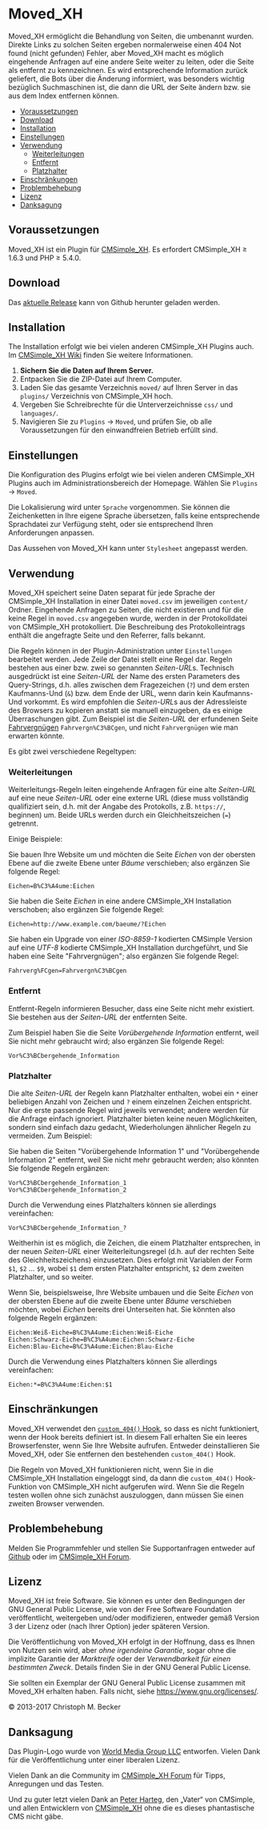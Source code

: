 # Moved_XH

Moved_XH ermöglicht die Behandlung von Seiten, die umbenannt wurden. Direkte
Links zu solchen Seiten ergeben normalerweise einen 404 Not found (nicht
gefunden) Fehler, aber Moved_XH macht es möglich eingehende Anfragen auf
eine andere Seite weiter zu leiten, oder die Seite als entfernt zu
kennzeichnen. Es wird entsprechende Information zurück geliefert, die Bots
über die Änderung informiert, was besonders wichtig bezüglich Suchmaschinen
ist, die dann die URL der Seite ändern bzw. sie aus dem Index entfernen
können.

- [Voraussetzungen](#voraussetzungen)
- [Download](#download)
- [Installation](#installation)
- [Einstellungen](#einstellungen)
- [Verwendung](#verwendung)
  - [Weiterleitungen](#weiterleitungen)
  - [Entfernt](#entfernt)
  - [Platzhalter](#platzhalter)
- [Einschränkungen](#einschränkungen)
- [Problembehebung](#problembehebung)
- [Lizenz](#lizenz)
- [Danksagung](#danksagung)

## Voraussetzungen

Moved_XH ist ein Plugin für [CMSimple_XH](https://www.cmsimple-xh.org/de/).
Es erfordert CMSimple_XH ≥ 1.6.3 und PHP ≥ 5.4.0.

## Download

Das [aktuelle Release](https://github.com/cmb69/moved_xh/releases/latest)
kann von Github herunter geladen werden.

## Installation

The Installation erfolgt wie bei vielen anderen CMSimple_XH Plugins auch.
Im [CMSimple_XH Wiki](https://wiki.cmsimple-xh.org/de/?fuer-anwender/arbeiten-mit-dem-cms/plugins)
finden Sie weitere Informationen.

1. **Sichern Sie die Daten auf Ihrem Server.**
1. Entpacken Sie die ZIP-Datei auf Ihrem Computer.
1. Laden Sie das gesamte Verzeichnis `moved/` auf Ihren Server in
   das `plugins/` Verzeichnis von CMSimple_XH hoch.
1. Vergeben Sie Schreibrechte für die Unterverzeichnisse `css/` und
   `languages/`.
1. Navigieren Sie zu `Plugins` → `Moved`, und prüfen Sie, ob alle
   Voraussetzungen für den einwandfreien Betrieb erfüllt sind.

## Einstellungen

Die Konfiguration des Plugins erfolgt wie bei vielen anderen
CMSimple_XH Plugins auch im Administrationsbereich der Homepage.
Wählen Sie `Plugins` → `Moved`.

Die Lokalisierung wird unter `Sprache` vorgenommen. Sie können die
Zeichenketten in Ihre eigene Sprache übersetzen, falls keine entsprechende
Sprachdatei zur Verfügung steht, oder sie entsprechend Ihren Anforderungen
anpassen.

Das Aussehen von Moved_XH kann unter `Stylesheet` angepasst werden.

## Verwendung

Moved_XH speichert seine Daten separat für jede Sprache der CMSimple_XH
Installation in einer Datei `moved.csv` im jeweiligen
`content/` Ordner. Eingehende Anfragen zu Seiten, die nicht
existieren und für die keine Regel in `moved.csv` angegeben
wurde, werden in der Protokolldatei von CMSimple_XH protokolliert. Die
Beschreibung des Protokolleintrags enthält die angefragte Seite und den
Referrer, falls bekannt.

Die Regeln können in der Plugin-Administration unter `Einstellungen`
bearbeitet werden. Jede Zeile der Datei stellt eine Regel dar. Regeln
bestehen aus einer bzw. zwei so genannten *Seiten-URL*s. Technisch
ausgedrückt ist eine *Seiten-URL* der Name des ersten Parameters des
Query-Strings, d.h. alles zwischen dem Fragezeichen (`?`) und dem
ersten Kaufmanns-Und (`&`) bzw. dem Ende der URL, wenn darin
kein Kaufmanns-Und vorkommt. Es wird empfohlen die *Seiten-URL*s aus
der Adressleiste des Browsers zu kopieren anstatt sie manuell einzugeben, da
es einige Überraschungen gibt. Zum Beispiel ist die *Seiten-URL* der
erfundenen Seite [Fahrvergnügen](https://www.example.com/?Fahrvergn%C3%BCgen)
`Fahrvergn%C3%BCgen`, und nicht `Fahrvergnügen` wie man erwarten könnte.

Es gibt zwei verschiedene Regeltypen:

### Weiterleitungen

Weiterleitungs-Regeln leiten eingehende Anfragen für eine alte
*Seiten-URL* auf eine neue *Seiten-URL* oder eine externe URL
(diese muss vollständig qualifiziert sein, d.h. mit der Angabe des
Protokolls, z.B. `https://`, beginnen) um. Beide URLs werden durch
ein Gleichheitszeichen (`=`) getrennt.

Einige Beispiele:

Sie bauen Ihre Website um und möchten die Seite *Eichen* von der obersten
Ebene auf die zweite Ebene unter *Bäume* verschieben; also ergänzen Sie
folgende Regel:

    Eichen=B%C3%A4ume:Eichen

Sie haben die Seite *Eichen* in eine andere CMSimple_XH Installation
verschoben; also ergänzen Sie folgende Regel:

    Eichen=http://www.example.com/baeume/?Eichen

Sie haben ein Upgrade von einer *ISO-8859-1* kodierten CMSimple Version
auf eine *UTF-8* kodierte CMSimple_XH Installation durchgeführt, und
Sie haben eine Seite "Fahrvergnügen"; also ergänzen Sie folgende Regel:

    Fahrverg%FCgen=Fahrvergn%C3%BCgen

### Entfernt

Entfernt-Regeln informieren Besucher, dass eine Seite nicht mehr existiert.
Sie bestehen aus der *Seiten-URL* der entfernten Seite.

Zum Beispiel haben Sie die Seite *Vorübergehende Information* entfernt, weil Sie nicht
mehr gebraucht wird; also ergänzen Sie folgende Regel:

    Vor%C3%BCbergehende_Information

### Platzhalter

Die alte *Seiten-URL* der Regeln kann Platzhalter enthalten, wobei ein
`*` einer beliebigen Anzahl von Zeichen und `?`
einem einzelnen Zeichen entspricht. Nur die erste passende Regel wird
jeweils verwendet; andere werden für die Anfrage einfach ignoriert.
Platzhalter bieten keine neuen Möglichkeiten, sondern sind einfach dazu
gedacht, Wiederholungen ähnlicher Regeln zu vermeiden.
Zum Beispiel:

Sie haben die Seiten "Vorübergehende Information 1" und "Vorübergehende
Information 2" entfernt, weil Sie nicht mehr gebraucht werden; also könnten
Sie folgende Regeln ergänzen:

    Vor%C3%BCbergehende_Information_1
    Vor%C3%BCbergehende_Information_2

Durch die Verwendung eines Platzhalters können sie allerdings vereinfachen:

    Vor%C3%BCbergehende_Information_?

Weitherhin ist es möglich, die Zeichen, die einem Platzhalter entsprechen,
in der neuen *Seiten-URL* einer Weiterleitungsregel (d.h. auf der
rechten Seite des Gleichheitszeichens) einzusetzen.
Dies erfolgt mit Variablen der Form `$1`, `$2` … `$9`,
wobei `$1` dem ersten Platzhalter entspricht,
`$2` dem zweiten Platzhalter, und so weiter.

Wenn Sie, beispielsweise, Ihre Website umbauen und die Seite *Eichen* von der obersten
Ebene auf die zweite Ebene unter *Bäume* verschieben möchten, wobei *Eichen* bereits
drei Unterseiten hat. Sie könnten also folgende Regeln ergänzen:

    Eichen:Weiß-Eiche=B%C3%A4ume:Eichen:Weiß-Eiche
    Eichen:Schwarz-Eiche=B%C3%A4ume:Eichen:Schwarz-Eiche
    Eichen:Blau-Eiche=B%C3%A4ume:Eichen:Blau-Eiche

Durch die Verwendung eines Platzhalters können Sie allerdings vereinfachen:

    Eichen:*=B%C3%A4ume:Eichen:$1

## Einschränkungen

Moved_XH verwendet den
[`custom_404()` Hook](https://wiki.cmsimple-xh.org/de/?tipps-und-tricks/eigene-404-seite),
so dass es nicht funktioniert, wenn der Hook bereits definiert
ist. In diesem Fall erhalten Sie ein leeres Browserfenster, wenn Sie Ihre
Website aufrufen. Entweder deinstallieren Sie Moved_XH, oder Sie entfernen
den bestehenden `custom_404()` Hook.

Die Regeln von Moved_XH funktionieren nicht, wenn Sie in die CMSimple_XH
Installation eingeloggt sind, da dann die `custom_404()`
Hook-Funktion von CMSimple_XH nicht aufgerufen wird. Wenn Sie die Regeln
testen wollen ohne sich zunächst auszuloggen, dann müssen Sie einen zweiten
Browser verwenden.

## Problembehebung

Melden Sie Programmfehler und stellen Sie Supportanfragen entweder auf
[Github](https://github.com/cmb69/moved_xh/issues)
oder im [CMSimple_XH Forum](https://cmsimpleforum.com/).

## Lizenz

Moved_XH ist freie Software. Sie können es unter den Bedingungen
der GNU General Public License, wie von der Free Software Foundation
veröffentlicht, weitergeben und/oder modifizieren, entweder gemäß
Version 3 der Lizenz oder (nach Ihrer Option) jeder späteren Version.

Die Veröffentlichung von Moved_XH erfolgt in der Hoffnung, dass es
Ihnen von Nutzen sein wird, aber *ohne irgendeine Garantie*, sogar ohne
die implizite Garantie der *Marktreife* oder der *Verwendbarkeit für einen
bestimmten Zweck*. Details finden Sie in der GNU General Public License.

Sie sollten ein Exemplar der GNU General Public License zusammen mit
Moved_XH erhalten haben. Falls nicht, siehe <https://www.gnu.org/licenses/>.

© 2013-2017 Christoph M. Becker

## Danksagung

Das Plugin-Logo wurde von [World Media Group LLC](https://www.mymovingreviews.com/)
entworfen. Vielen Dank für die Veröffentlichung unter einer liberalen Lizenz.

Vielen Dank an die Community im [CMSimple_XH Forum](https://www.cmsimpleforum.com/)
für Tipps, Anregungen und das Testen.

Und zu guter letzt vielen Dank an [Peter Harteg](http://www.harteg.dk/),
den „Vater“ von CMSimple, und allen Entwicklern von
[CMSimple_XH](https://www.cmsimple-xh.org/de/) ohne die es dieses
phantastische CMS nicht gäbe.
